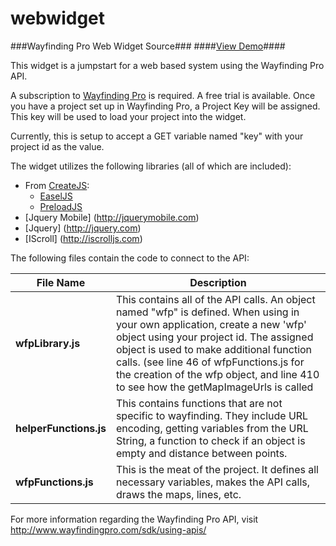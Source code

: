 # webwidget
###Wayfinding Pro Web Widget Source### 
####[View Demo](http://maps.wayfindingpro.com/?key=hJDHjDB2)####

This widget is a jumpstart for a web based system using the Wayfinding Pro API.  

A subscription to [Wayfinding Pro](http://www.wayfindingpro.com) is required.  A free trial is available.
Once you have a project set up in Wayfinding Pro, a Project Key will be assigned.  This key will be used to load your project into the widget.

Currently, this is setup to accept a GET variable named "key" with your project id as the value. 

The widget utilizes the following libraries (all of which are included):  

* From [CreateJS](http://createjs.com/Home):  
  + [EaselJS](http://createjs.com/easeljs)  
  + [PreloadJS](http://createjs.com/preloadjs)  
* [Jquery Mobile] (http://jquerymobile.com)
* [Jquery] (http://jquery.com)
* [IScroll] (http://iscrolljs.com)
  

    
The following files contain the code to connect to the API:

File Name | Description
------------ | -------------
**wfpLibrary.js** | This contains all of the API calls.  An object named "wfp" is defined.  When using in your own application, create a new 'wfp' object using your project id.  The assigned object is used to make additional function calls. (see line 46 of wfpFunctions.js for the creation of the wfp object, and line 410 to see how the getMapImageUrls is called
**helperFunctions.js** | This contains functions that are not specific to wayfinding.  They include URL encoding, getting variables from the URL String, a function to check if an object is empty and distance between points.
**wfpFunctions.js** |  This is the meat of the project.  It defines all necessary variables, makes the API calls, draws the maps, lines, etc.

For more information regarding the Wayfinding Pro API, visit http://www.wayfindingpro.com/sdk/using-apis/
